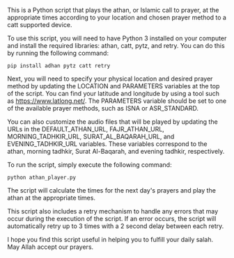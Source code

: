This is a Python script that plays the athan, or Islamic call to prayer, at the appropriate times according to your location and chosen prayer method to a catt supported device.

To use this script, you will need to have Python 3 installed on your computer and install the required libraries: athan, catt, pytz, and retry. You can do this by running the following command:

```pip install adhan pytz catt retry```

Next, you will need to specify your physical location and desired prayer method by updating the LOCATION and PARAMETERS variables at the top of the script. You can find your latitude and longitude by using a tool such as https://www.latlong.net/. The PARAMETERS variable should be set to one of the available prayer methods, such as ISNA or ASR_STANDARD.

You can also customize the audio files that will be played by updating the URLs in the DEFAULT_ATHAN_URL, FAJR_ATHAN_URL, MORNING_TADHKIR_URL, SURAT_AL_BAQARAH_URL, and EVENING_TADHKIR_URL variables. These variables correspond to the athan, morning tadhkir, Surat Al-Baqarah, and evening tadhkir, respectively.

To run the script, simply execute the following command:

```python athan_player.py```

The script will calculate the times for the next day's prayers and play the athan at the appropriate times.

This script also includes a retry mechanism to handle any errors that may occur during the execution of the script. If an error occurs, the script will automatically retry up to 3 times with a 2 second delay between each retry.

I hope you find this script useful in helping you to fulfill your daily salah. May Allah accept our prayers.